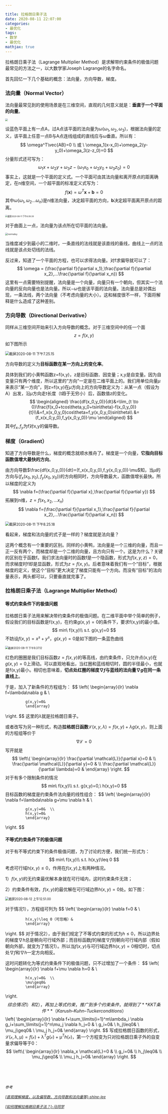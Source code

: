 ```yaml
---

title: 拉格朗日乘子法
date: 2020-08-11 22:07:00
categories:
- 最优化
tags: 
- 数学
- 最优化
mathjax: true
---
```


拉格朗日乘子法（Lagrange Multiplier Method）是求解带约束条件的极值问题最常见的方法之一，以大数学家Joseph Lagrange的名字命名。<!--more-->

首先回忆一下几个基础的概念：法向量，方向导数，梯度。

### 法向量（Normal Vector）

法向量最常见到的使用场景是在三维空间，直观的几何意义就是：**垂直于一个平面的向量**。

<img src="/images/截屏2020-08-11 下午6.09.28.png" style="zoom:50%;" />

设蓝色平面上有一点A，过A点该平面的法向量为$\omega(\omega_1,\omega_2,\omega_3)$，根据法向量的定义，该平面上任意一点B与A点连线组成的直线应与$\omega$垂直。所以有：
$$
\omega^T\vec{AB}=0 \\
或 \ 
\omega_1(x-x_0)+\omega_2(y-y_0)+\omega_3(z-z_0)=0
$$
分量形式还可写为：
$$
\omega_1x+\omega_2y+\omega_3z-(\omega_1x_0+\omega_2y_0+\omega_3z_0)=0
$$
事实上，这就是一个平面的定义式。一个平面可由其法向量和离开原点的距离确定，在n维空间，一个超平面的标准定义式写为：
$$
f(\textbf{x})=\omega^T\textbf{x}+\textbf{b}=0
$$
其中${\omega}(\omega_1,\omega_2...\omega_n)$是n维法向量，决定超平面的方向，$\textbf{b}$决定超平面离开原点的距离。

<img src="/images/截屏2020-08-11 下午6.09.39.png" alt="截屏2020-08-11 下午6.09.39" style="zoom:45%;" />

对于曲面上一点，法向量为该点所在切平面的法向量。

<img src="/images/normalxy.png" alt="normalxy" style="zoom:50%;" />

当维度减少到最小的二维时，一条直线的法线就是该直线的垂线，曲线上一点的法线就是该点处切线的法线。

反过来，知道了一个平面的方程，也可以求得法向量。对f求偏导就可以了：
$$
\omega = (\frac{\partial f}{\partial x_1},\frac{\partial f}{\partial x_2},...\frac{\partial f}{\partial x_n})
$$
这里有一点需要特别提醒，法向量是一个向量，向量只有一个朝向，但其实一个法向量的反向向量也是法向量。所以$-\omega$也是该平面的法向量。法向量总是对偶出现，一条法线，两个法向量（不考虑向量的大小）。这和梯度很不一样，下面将解释是什么造成了这种差别。

### 方向导数（Directional Derivative）

同样从三维空间开始来引入方向导数的概念。对于三维空间中的任一个面
$$
z=f(x,y)
$$
如下图所示

<img src="/images/截屏2020-08-11 下午7.25.15.png" alt="截屏2020-08-11 下午7.25.15" style="zoom:80%;" />

方向导数的定义为**目标函数在某一方向上的变化率**。

具体到我们的小黄鸭函数z=f(x,y)，z是目标函数、因变量；x,y是自变量。因为自变量只有两个维度，所以这里的“方向”一定是在二维平面上的。我们用单位向量$\mu$来表示“某一方向”，则z=f(x,y)在$\mu$方向上的方向导数定义为：从某一点（假设为A）出发，沿$\mu$方向走t长度（t趋于无穷小）后，函数值z的变化。
$$
\begin{aligned}
\frac{df(x_0,y_0)}{dt}&=\lim_{t \to 0}\frac{f(x_0+tcos\theta,y_0+tsin\theta)-f(x_0,y_0)}{t}\\&=f_x(x_0,y_0)cos\theta+f_y(x_0,y_0)sin\theta\\
&=(f_x(x_0,y_0),f_y(x_0,y_0))·\mu
\end{aligned}
$$
其中$f_x,f_y$为f对x,y的偏导数。

### 梯度（Gradient）

知道了方向导数是什么，梯度的概念就顺水推舟了。梯度是一个向量，**它指向目标函数值增大最快的方向**。

由方向导数$\frac{df(x_0,y_0)}{dt}=(f_x(x_0,y_0),f_y(x_0,y_0))·\mu$知，当$\mu$的方向与$(f_x(x_0,y_0),f_y(x_0,y_0))$的方向相同时，方向导数最大，函数值增长最快。所以梯度的定义为
$$
\nabla f=(\frac{\partial f}{\partial x},\frac{\partial f}{\partial y})
$$
拓展到n维，$z=f(x_1,x_2,...x_n)$
$$
\nabla f=(\frac{\partial f}{\partial x_1},\frac{\partial f}{\partial x_2},...\frac{\partial f}{\partial x_n})
$$


<img src="/images/截屏2020-08-11 下午8.25.18.png" alt="截屏2020-08-11 下午8.25.18" style="zoom:80%;" />

看起来，梯度和法向量的式子是一样的？梯度就是法向量？

这两个概念有一个重要的区别。同样的小黄鸭，法向量是一个三维的向量，而且一正一反有两个，而梯度却是一个二维的向量，且方向只有一个。这是为什么？关键的区别在于函数f。我们求法向量时的函数f是一个隐函数，形式为$f(x,y,z)=0$，而求梯度时f却是显函数，形式为$z=f(x,y)$。后者意味着我们有一个“目标”，根据梯度的定义，使这个“目标”更大决定了梯度只能有一个方向。而没有“目标”的法向量表示，两头都可以，只要垂直就完事了。

### 拉格朗日乘子法（Lagrange Multiplier Method）

#### 等式约束条件下的极值问题

拉格朗日乘子法用来解决带约束条件的极值问题。在二维平面中举个简单的例子，假设我们的目标函数是f(x,y)，在约束$g(x,y)=0$的条件下，要求f(x,y)的最小值。
$$
min\ f(x,y)\\
s.t. g(x,y)=0
$$
不妨设$f(x,y)=x²+y²$，$g(x,y)=0$是如下图的一条蓝色曲线

<img src="/images/截屏2020-08-11 下午9.37.12.png" alt="截屏2020-08-11 下午9.37.12" style="zoom:60%;" />

红色的圈圈是我们目标函数$z=f(x,y)$的等高线，由约束条件，只允许点(x,y)在$g(x,y)=0$上滑动。可以直观地看出，当红圈和蓝线相切时，圆的半径最小，也就是f(x,y)最小。相切也意味着，**切点处红圈的梯度$\nabla f$与蓝线的法向量$\nabla g$在同一条直线上**。

于是，加入了新条件的方程组为：
$$
\left\{
             \begin{array}{lr}
             \nabla f=\lambda\nabla g &  \\
            
             g(x,y)=0&  
             \end{array}
\right.
$$
这里的$\lambda$就是拉格朗日乘子。

或者改写为另一种形式，构造**拉格朗日函数**$\mathcal{L}(x,y,\lambda)=f(x,y)+\lambda g(x,y)$，则上面的方程组等价于
$$
\nabla \mathcal{L}=0
$$
写开就是
$$
\left\{
             \begin{array}{lr}
             \frac{\partial \mathcal{L}}{\partial x}=0 &  \\
             \frac{\partial \mathcal{L}}{\partial y}=0 &  \\
             \frac{\partial \mathcal{L}}{\partial \lambda}=0 &    
             \end{array}
\right.
$$
对于有多个限制条件的情况
$$
min\ f(x,y)\\
s.t. g(x,y)=0,\ h(x,y)=0
$$
目标函数的梯度是约束条件法向量的线性组合：
$$
\left\{
             \begin{array}{lr}
             \nabla f=\lambda\nabla g+\mu \nabla h &  \\
            
             g(x,y)=0&  \\
             h(x,y)=0&
             \end{array}
\right.
$$

#### 不等式约束条件下的极值问题

对于有不等式约束下的条件极值问题，为了讨论的方便，我们统一形式为：
$$
min\ f(x,y)\\
s.t. h(x,y)\leq 0
$$
考虑可行域$h(x,y)\leq 0$，作用在$f(x,y)$上有两种情况。

1）$f(x,y)$的无约束最优解本身就在可行域内，这时约束条件无效；

2）约束条件有效，$f(x,y)$的最优解在可行域边界$h(x,y)=0$处。如下图：

<img src="/images/截屏2020-08-12 上午12.51.00.png" alt="截屏2020-08-12 上午12.51.00" style="zoom:70%;" />

对于情况1），方程组可列为
$$
\left\{
             \begin{array}{lr}
             \nabla f=0 &  \\
            
            
             h(x,y)\leq 0（可忽略）&
             \end{array}
\right.
$$
对于情况2），由于我们规定了不等式约束的形式为$h\leq 0$，所以边界处的梯度$\nabla h$总是朝向可行域外部；而目标函数$f$的梯度$\nabla f$则朝向可行域内部（假如朝向外部，就变为了情况1）。所以当$f(x,y)$与可行域边界$h(x,y)=0$相切时，切点处$\nabla f$和$\nabla h$一定方向相反。

这时问题转化为等式约束条件下的极值问题，只不过增加了一个条件：
$$
\left\{
             \begin{array}{lr}
             \nabla f+\mu \nabla h=0 &  \\
            
             h(x,y)=0&  \\
             \mu\geq0&
             \end{array}
\right.
$$
综合情况1）和2），再加上等式约束，推广到多个约束条件，就得到了**KKT条件**（Karush–Kuhn–Tucker conditions）
$$
\left\{
             \begin{array}{lr}
             \nabla f+\sum_\limits{i=1}^m\lambda_i \nabla g_i+\sum_\limits{j=1}^n\mu_j \nabla h_j=0 &  \\
            g_i=0&  \\
             h_j\leq0&  \\
             \mu_j\geq0& \\
             \mu_j h_j=0& 
             \end{array}
\right.
$$
写成拉格朗日函数的形式，$\mathcal{L}(\mathcal{x},\mathcal{\lambda},\mathcal{\mu})=f(\mathcal{x})+\mathcal{\lambda}^Tg(\mathcal{x})+\mathcal{\mu}^Th(\mathcal{x})$，第一个方程变为只对拉格朗日乘子外的自变量求偏导等于0：
$$
\left\{
             \begin{array}{lr}
             \nabla_x \mathcal{L}=0 &  \\
            g_i=0&  \\
             h_j\leq0&  \\
             \mu_j\geq0& \\
             \mu_j h_j=0& 
             \end{array}
\right.
$$


<br/><br/><br/>

<small>*参考*</small>

<small>*[[直观理解梯度，以及偏导数、方向导数和法向量等]-shine-lee](https://www.cnblogs.com/shine-lee/p/11715033.html)*</small>

<small>*[[如何理解拉格朗日乘子法？]-马同学](https://www.matongxue.com/madocs/939.html)*</small>


